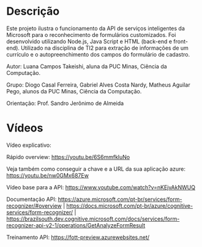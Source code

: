 # Descrição
Este projeto ilustra o funcionamento da API de serviços inteligentes da Microsoft para o reconhecimento de formulários customizados. Foi desenvolvido utilizando Node.js, Java Script e HTML (back-end e front-end). Utilizado na disciplina de TI2 para extração de informações de um currículo e o autopreenchimento dos campos do formulário de cadastro.

Autor: Luana Campos Takeishi, aluna da PUC Minas, Ciência da Computação.

Grupo: Diogo Casal Ferreira, Gabriel Alves Costa Nardy, Matheus Aguilar Pego, alunos da PUC Minas, Ciência da Computação.

Orientação: Prof. Sandro Jerônimo de Almeida


# Vídeos
Vídeo explicativo: 

Rápido overview: https://youtu.be/6S6mmfkluNo 

Veja também como conseguir a chave e a URL da sua aplicação azure: https://youtu.be/nw0GMx687Ew

Vídeo base para a API: https://www.youtube.com/watch?v=nKEjvAkNWUQ

Documentação API: https://azure.microsoft.com/pt-br/services/form-recognizer/#overview |
https://docs.microsoft.com/pt-br/azure/cognitive-services/form-recognizer/ |
https://brazilsouth.dev.cognitive.microsoft.com/docs/services/form-recognizer-api-v2-1/operations/GetAnalyzeFormResult

Treinamento API: https://fott-preview.azurewebsites.net/